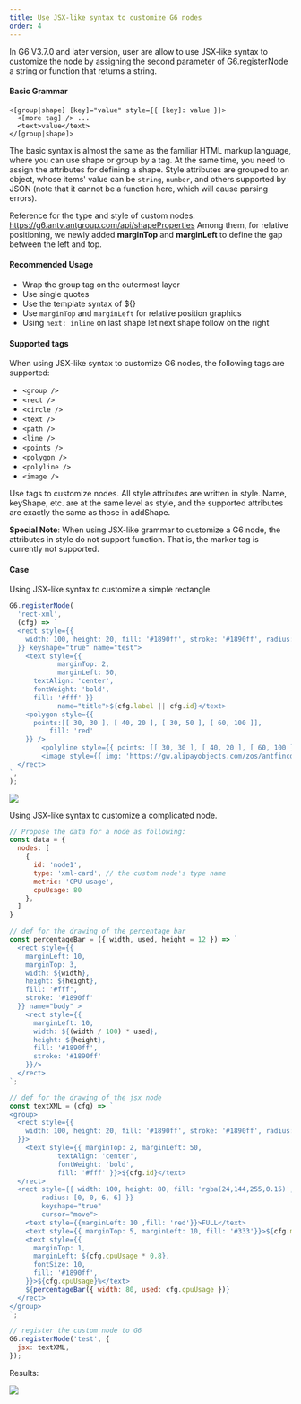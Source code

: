 ```yaml
---
title: Use JSX-like syntax to customize G6 nodes
order: 4
---
```


In G6 V3.7.0 and later version, user are allow to use JSX-like syntax to customize the node by assigning the second parameter of G6.registerNode a string or function that returns a string.

#### Basic Grammar

```
<[group|shape] [key]="value" style={{ [key]: value }}>
  <[more tag] /> ...
  <text>value</text>
</[group|shape]>
```

The basic syntax is almost the same as the familiar HTML markup language, where you can use shape or group by a tag. At the same time, you need to assign the attributes for defining a shape. Style attributes are grouped to an object, whose items' value can be `string`, `number`, and others supported by JSON (note that it cannot be a function here, which will cause parsing errors).

Reference for the type and style of custom nodes: https://g6.antv.antgroup.com/api/shapeProperties Among them, for relative positioning, we newly added **marginTop** and **marginLeft** to define the gap between the left and top.

#### Recommended Usage

- Wrap the group tag on the outermost layer
- Use single quotes
- Use the template syntax of \${}
- Use `marginTop` and `marginLeft` for relative position graphics
- Using `next: inline` on last shape let next shape follow on the right

#### Supported tags

When using JSX-like syntax to customize G6 nodes, the following tags are supported:

- `<group />`
- `<rect />`
- `<circle />`
- `<text />`
- `<path />`
- `<line />`
- `<points />`
- `<polygon />`
- `<polyline />`
- `<image />`

Use tags to customize nodes. All style attributes are written in style. Name, keyShape, etc. are at the same level as style, and the supported attributes are exactly the same as those in addShape.

**Special Note**: When using JSX-like grammar to customize a G6 node, the attributes in style do not support function. That is, the marker tag is currently not supported.

#### Case

Using JSX-like syntax to customize a simple rectangle.

```javascript
G6.registerNode(
  'rect-xml',
  (cfg) => `
  <rect style={{
    width: 100, height: 20, fill: '#1890ff', stroke: '#1890ff', radius: [6, 6, 0, 0]
  }} keyshape="true" name="test">
    <text style={{ 
			marginTop: 2, 
			marginLeft: 50, 
      textAlign: 'center', 
      fontWeight: 'bold', 
      fill: '#fff' }} 
			name="title">${cfg.label || cfg.id}</text>
    <polygon style={{
      points:[[ 30, 30 ], [ 40, 20 ], [ 30, 50 ], [ 60, 100 ]],
          fill: 'red'
    }} />
        <polyline style={{ points: [[ 30, 30 ], [ 40, 20 ], [ 60, 100 ]] }} />
        <image style={{ img: 'https://gw.alipayobjects.com/zos/antfincdn/FLrTNDvlna/antv.png', width: 48, height: 48, marginTop: 100 }} />
  </rect>
`,
);
```

<img src='https://gw.alipayobjects.com/mdn/rms_f8c6a0/afts/img/A*E3UGRq1m-wYAAAAAAAAAAAAAARQnAQ' />

Using JSX-like syntax to customize a complicated node.

```javascript
// Propose the data for a node as following:
const data = {
  nodes: [
    {
      id: 'node1',
      type: 'xml-card', // the custom node's type name
      metric: 'CPU usage',
      cpuUsage: 80
    },
  ]
}

// def for the drawing of the percentage bar
const percentageBar = ({ width, used, height = 12 }) => `
  <rect style={{
    marginLeft: 10,
    marginTop: 3,
    width: ${width},
    height: ${height},
    fill: '#fff',
    stroke: '#1890ff'
  }} name="body" >
    <rect style={{
      marginLeft: 10,
      width: ${(width / 100) * used},
      height: ${height},
      fill: '#1890ff',
      stroke: '#1890ff'
    }}/>
  </rect>
`;

// def for the drawing of the jsx node
const textXML = (cfg) => `
<group>
  <rect style={{
    width: 100, height: 20, fill: '#1890ff', stroke: '#1890ff', radius: [6, 6, 0, 0]
  }}>
    <text style={{ marginTop: 2, marginLeft: 50, 
			textAlign: 'center',
			fontWeight: 'bold', 
			fill: '#fff' }}>${cfg.id}</text>
  </rect>
  <rect style={{ width: 100, height: 80, fill: 'rgba(24,144,255,0.15)', 
		radius: [0, 0, 6, 6] }} 
		keyshape="true" 
		cursor="move">
    <text style={{marginLeft: 10 ,fill: 'red'}}>FULL</text>
    <text style={{ marginTop: 5, marginLeft: 10, fill: '#333'}}>${cfg.metric}: </text>
    <text style={{
      marginTop: 1,
      marginLeft: ${cfg.cpuUsage * 0.8},
      fontSize: 10,
      fill: '#1890ff',
    }}>${cfg.cpuUsage}%</text>
    ${percentageBar({ width: 80, used: cfg.cpuUsage })}
  </rect>
</group>
`;

// register the custom node to G6
G6.registerNode('test', {
  jsx: textXML,
});
```

Results:

<img src='https://gw.alipayobjects.com/mdn/rms_f8c6a0/afts/img/A*PM5zTa1u1usAAAAAAAAAAAAAARQnAQ' />
